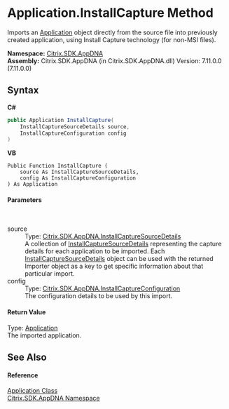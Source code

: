 # Application.InstallCapture Method 
 

Imports an <a href="1779bfff-4b29-0f26-8a09-10acdd530bbc">Application</a> object directly from the source file into previously created application, using Install Capture technology (for non-MSI files).

**Namespace:**&nbsp;[Citrix.SDK.AppDNA](index.md)<br />**Assembly:**&nbsp;Citrix.SDK.AppDNA (in Citrix.SDK.AppDNA.dll) Version: 7.11.0.0 (7.11.0.0)

## Syntax

**C#**
```csharp
public Application InstallCapture(
	InstallCaptureSourceDetails source,
	InstallCaptureConfiguration config
)
```

**VB**
```vbnet
Public Function InstallCapture ( 
	source As InstallCaptureSourceDetails,
	config As InstallCaptureConfiguration
) As Application
```


#### Parameters
&nbsp;<dl><dt>source</dt><dd>Type: <a href="df8a3890-8c6e-59f4-1152-dfdd9a4a18c0">Citrix.SDK.AppDNA.InstallCaptureSourceDetails</a><br />A collection of <a href="df8a3890-8c6e-59f4-1152-dfdd9a4a18c0">InstallCaptureSourceDetails</a> representing the capture details for each application to be imported. Each <a href="df8a3890-8c6e-59f4-1152-dfdd9a4a18c0">InstallCaptureSourceDetails</a> object can be used with the returned Importer object as a key to get specific information about that particular import.</dd><dt>config</dt><dd>Type: <a href="e17f570a-63db-91c5-d15b-1067a2151672">Citrix.SDK.AppDNA.InstallCaptureConfiguration</a><br />The configuration details to be used by this import.</dd></dl>

#### Return Value
Type: <a href="1779bfff-4b29-0f26-8a09-10acdd530bbc">Application</a><br />The imported application.

## See Also


#### Reference
<a href="1779bfff-4b29-0f26-8a09-10acdd530bbc">Application Class</a><br /><a href="fe2d265b-410b-8b11-1eb4-a790e0b062bf">Citrix.SDK.AppDNA Namespace</a><br />
